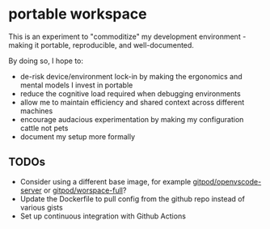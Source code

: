 # portable workspace

This is an experiment to "commoditize" my development environment - making it portable, reproducible, and well-documented.

By doing so, I hope to:

- de-risk device/environment lock-in by making the ergonomics and mental models I invest in portable
- reduce the cognitive load required when debugging environments
- allow me to maintain efficiency and shared context across different machines
- encourage audacious experimentation by making my configuration cattle not pets
- document my setup more formally

## TODOs

- Consider using a different base image, for example [gitpod/openvscode-server](https://github.com/gitpod-io/openvscode-server/) or [gitpod/worspace-full](https://github.com/gitpod-io/workspace-images)?
- Update the Dockerfile to pull config from the github repo instead of various gists
- Set up continuous integration with Github Actions
